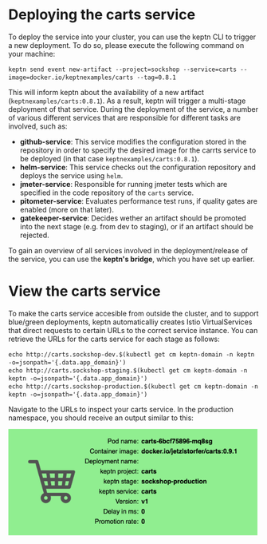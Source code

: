 # Deploying the carts service

To deploy the service into your cluster, you can use the keptn CLI to trigger a new deployment. To do so, please execute the following command on your machine:

```
keptn send event new-artifact --project=sockshop --service=carts --image=docker.io/keptnexamples/carts --tag=0.8.1
```

This will inform keptn about the availability of a new artifact (`keptnexamples/carts:0.8.1`). As a result, keptn will trigger a multi-stage deployment of that service. During the deployment of the service, a number of various different services that are responsible for different tasks are involved, such as:

  - **github-service**: This service modifies the configuration stored in the repository in order to specify the desired image for the carrts service to be deployed (in that case `keptnexamples/carts:0.8.1`).
  - **helm-service**: This service checks out the configuration repository and deploys the service using `helm`.
  - **jmeter-service**: Responsible for running jmeter tests which are specified in the code repository of the `carts` service.
  - **pitometer-service**: Evaluates performance test runs, if quality gates are enabled (more on that later).
  - **gatekeeper-service**: Decides wether an artifact should be promoted into the next stage (e.g. from dev to staging), or if an artifact should be rejected.

To gain an overview of all services involved in the deployment/release of the service, you can use the **keptn's bridge**, which you have set up earlier.

# View the carts service

To make the carts service accesible from outside the cluster, and to support blue/green deployments, keptn automaticalliy creates Istio VirtualServices that direct requests to certain URLs to the correct service instance. You can retrieve the URLs for the carts service for each stage as follows:

```
echo http://carts.sockshop-dev.$(kubectl get cm keptn-domain -n keptn -o=jsonpath='{.data.app_domain}')
echo http://carts.sockshop-staging.$(kubectl get cm keptn-domain -n keptn -o=jsonpath='{.data.app_domain}')
echo http://carts.sockshop-production.$(kubectl get cm keptn-domain -n keptn -o=jsonpath='{.data.app_domain}')
```

Navigate to the URLs to inspect your carts service. In the production namespace, you should receive an output similar to this:

<img src="images/carts-production.png" width="500"/>
